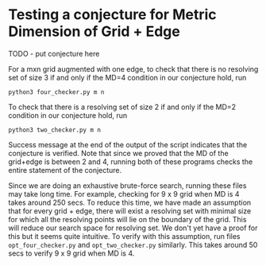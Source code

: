 # Testing a conjecture for Metric Dimension of Grid + Edge

TODO - put conjecture here

For a mxn grid augmented with one edge, to check that there is no resolving set of size 3 if and only if the MD=4 condition in our conjecture hold, run
```
python3 four_checker.py m n
```
To check that there is a resolving set of size 2 if and only if the MD=2 condition in our conjecture hold, run
```
python3 two_checker.py m n
```
Success message at the end of the output of the script indicates that the conjecture is verified.
Note that since we proved that the MD of the grid+edge is between 2 and 4, running both of these programs checks the entire statement of the conjecture.

Since we are doing an exhaustive brute-force search, running these files may take long time. For example, checking for 
9 x 9 grid when MD is 4 takes around 250 secs. To reduce this time, we have made an assumption that for every grid + edge, there 
will exist a resolving set with minimal size for which all the resolving points will lie on the boundary of the grid. This 
will reduce our search space for resolving set. We don't yet have a proof for this but it seems quite intuitive.
To verify with this assumption, run files ``opt_four_checker.py`` and ``opt_two_checker.py`` similarly.
This takes around 50 secs to verify 9 x 9 grid when MD is 4. 
